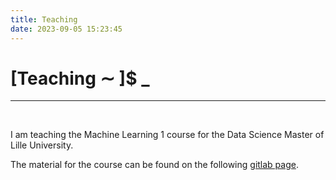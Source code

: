 ```yaml
---
title: Teaching
date: 2023-09-05 15:23:45
---
```



# [Teaching ∼ ]$ _

---
&nbsp;

I am teaching the Machine Learning 1 course for the Data Science Master of Lille University. 

The material for the course can be found on the following [gitlab page](https://gitlab.inria.fr/tmathieu/machinelearning_m1ds_lille).
